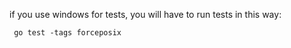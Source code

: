 if you use windows for tests, you will have to run tests in this way:

```
 go test -tags forceposix
```